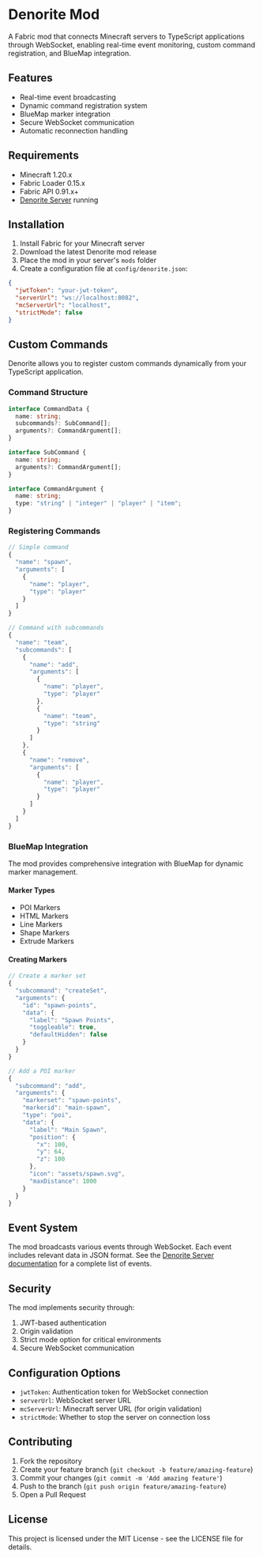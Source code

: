 # Denorite Mod

A Fabric mod that connects Minecraft servers to TypeScript applications through WebSocket, enabling real-time event monitoring, custom command registration, and BlueMap integration.

## Features

- Real-time event broadcasting
- Dynamic command registration system
- BlueMap marker integration
- Secure WebSocket communication
- Automatic reconnection handling

## Requirements

- Minecraft 1.20.x
- Fabric Loader 0.15.x
- Fabric API 0.91.x+
- [Denorite Server](https://github.com/yourusername/denorite-server) running

## Installation

1. Install Fabric for your Minecraft server
2. Download the latest Denorite mod release
3. Place the mod in your server's `mods` folder
4. Create a configuration file at `config/denorite.json`:

```json
{
  "jwtToken": "your-jwt-token",
  "serverUrl": "ws://localhost:8082",
  "mcServerUrl": "localhost",
  "strictMode": false
}
```

## Custom Commands

Denorite allows you to register custom commands dynamically from your TypeScript application.

### Command Structure

```typescript
interface CommandData {
  name: string;
  subcommands?: SubCommand[];
  arguments?: CommandArgument[];
}

interface SubCommand {
  name: string;
  arguments?: CommandArgument[];
}

interface CommandArgument {
  name: string;
  type: "string" | "integer" | "player" | "item";
}
```

### Registering Commands

```typescript
// Simple command
{
  "name": "spawn",
  "arguments": [
    {
      "name": "player",
      "type": "player"
    }
  ]
}

// Command with subcommands
{
  "name": "team",
  "subcommands": [
    {
      "name": "add",
      "arguments": [
        {
          "name": "player",
          "type": "player"
        },
        {
          "name": "team",
          "type": "string"
        }
      ]
    },
    {
      "name": "remove",
      "arguments": [
        {
          "name": "player",
          "type": "player"
        }
      ]
    }
  ]
}
```

### BlueMap Integration

The mod provides comprehensive integration with BlueMap for dynamic marker management.

#### Marker Types

- POI Markers
- HTML Markers
- Line Markers
- Shape Markers
- Extrude Markers

#### Creating Markers

```typescript
// Create a marker set
{
  "subcommand": "createSet",
  "arguments": {
    "id": "spawn-points",
    "data": {
      "label": "Spawn Points",
      "toggleable": true,
      "defaultHidden": false
    }
  }
}

// Add a POI marker
{
  "subcommand": "add",
  "arguments": {
    "markerset": "spawn-points",
    "markerid": "main-spawn",
    "type": "poi",
    "data": {
      "label": "Main Spawn",
      "position": {
        "x": 100,
        "y": 64,
        "z": 100
      },
      "icon": "assets/spawn.svg",
      "maxDistance": 1000
    }
  }
}
```

## Event System

The mod broadcasts various events through WebSocket. Each event includes relevant data in JSON format. See the [Denorite Server documentation](https://github.com/yourusername/denorite-server) for a complete list of events.

## Security

The mod implements security through:

1. JWT-based authentication
2. Origin validation
3. Strict mode option for critical environments
4. Secure WebSocket communication

## Configuration Options

- `jwtToken`: Authentication token for WebSocket connection
- `serverUrl`: WebSocket server URL
- `mcServerUrl`: Minecraft server URL (for origin validation)
- `strictMode`: Whether to stop the server on connection loss

## Contributing

1. Fork the repository
2. Create your feature branch (`git checkout -b feature/amazing-feature`)
3. Commit your changes (`git commit -m 'Add amazing feature'`)
4. Push to the branch (`git push origin feature/amazing-feature`)
5. Open a Pull Request

## License

This project is licensed under the MIT License - see the LICENSE file for details.
